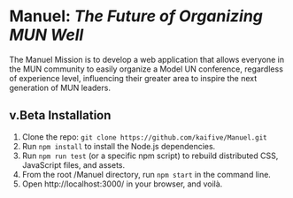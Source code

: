 # Manuel: *The Future of Organizing MUN Well*
The Manuel Mission is to develop a web application that allows everyone in the MUN community to easily organize a Model UN conference, regardless of experience level, influencing their greater area to inspire the next generation of MUN leaders.

## v.Beta Installation
1. Clone the repo: ```git clone https://github.com/kaifive/Manuel.git```
2. Run ```npm install``` to install the Node.js dependencies.
3. Run ```npm run test``` (or a specific npm script) to rebuild distributed CSS, JavaScript files, and assets.
4. From the root /Manuel directory, run ```npm start``` in the command line.
5. Open http://localhost:3000/ in your browser, and voilà.
